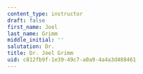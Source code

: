 ```yaml
---
content_type: instructor
draft: false
first_name: Joel
last_name: Grimm
middle_initial: ''
salutation: Dr.
title: Dr. Joel Grimm
uid: c812fb9f-1e39-49c7-a0a9-4a4a3d488461
---
```

